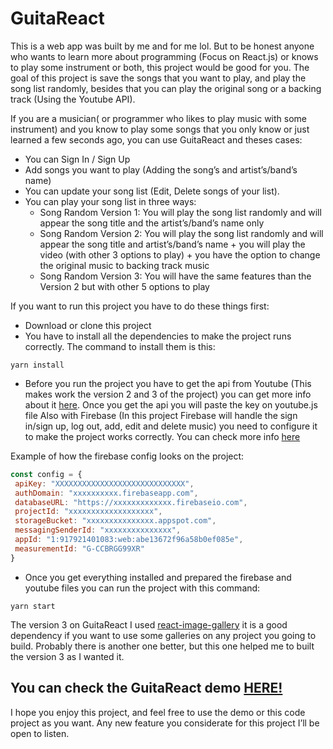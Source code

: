 # GuitaReact

This is a web app was built by me and for me lol. But to be honest anyone who wants to learn more about programming (Focus on React.js) or knows to play some instrument or both, this project would be good for you. The goal of this project is save the songs that you want to play, and play the song list randomly, besides that you can play the original song or a backing track (Using the Youtube API).

If you are a musician( or programmer who likes to play music with some instrument) and you know to play some songs that you only know or just learned a few seconds ago, you can use GuitaReact and theses cases:
- You can Sign In / Sign Up
- Add songs you want to play (Adding the song’s and artist’s/band’s name)
- You can update your song list (Edit, Delete songs of your list).
- You can play your song list in three ways:
  - Song Random Version 1: You will play the song list randomly and will appear the song title and the artist’s/band’s name only
  - Song Random Version 2: You will play the song list  randomly and will appear the song title and artist’s/band’s name + you will play the video (with other 3 options to play) + you have the option to change the original music to backing track music
  - Song Random Version 3: You will have the same features than the Version 2 but with other 5 options to play

If you want to run this project you have to do these things first:
- Download or clone this project
- You have to install all the dependencies to make the project runs correctly. The command to install them is this:
```
yarn install
```
- Before you run the project you have to get the api from Youtube (This makes work the version 2 and 3 of the project)  you can get more info about it [here](https://developers.google.com/youtube). Once you get the api you will paste the key on youtube.js file
Also with Firebase (In this project Firebase will handle the sign in/sign up, log out, add, edit and delete music) you need to configure it to make the project works correctly. You can check more info [here](https://firebase.google.com/docs/web/setup)

Example of how the firebase config looks on the project:
```js
const config = {
 apiKey: "XXXXXXXXXXXXXXXXXXXXXXXXXXXXX",
 authDomain: "xxxxxxxxxx.firebaseapp.com",
 databaseURL: "https://xxxxxxxxxxxxx.firebaseio.com",
 projectId: "xxxxxxxxxxxxxxxxxxx",
 storageBucket: "xxxxxxxxxxxxxxx.appspot.com",
 messagingSenderId: "xxxxxxxxxxxxxxx",
 appId: "1:917921401083:web:abe13672f96a58b0ef085e",
 measurementId: "G-CCBRGG99XR"
}
```
- Once you get everything installed and prepared the firebase and youtube files you can run the project with this command:
```
yarn start
```
The version 3 on GuitaReact I used [react-image-gallery](https://www.npmjs.com/package/react-image-gallery) it is a good dependency if you want to use some galleries on any project you going to build. Probably there is another one better, but this one helped me to built the version 3 as I wanted it.

## You can check the GuitaReact demo [HERE!](https://guitareactvone.web.app/)

I hope you enjoy this project, and feel free to use the demo or this code project as you want. Any new feature you considerate for this project I’ll be open to listen.
